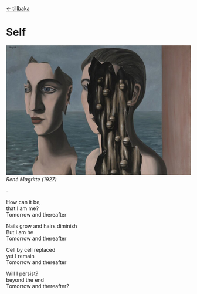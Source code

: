 [← tillbaka](README.md)  

# Self

![SecretDouble](identity.jpeg)  
_René Magritte (1927)_

\-

How can it be,  
that I am me?  
Tomorrow and thereafter  

Nails grow and hairs diminish  
But I am he  
Tomorrow and thereafter  

Cell by cell replaced  
yet I remain  
Tomorrow and thereafter  

Will I persist?  
beyond the end     
Tomorrow and thereafter?